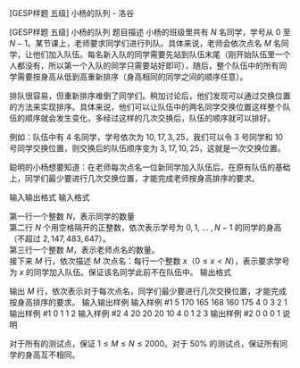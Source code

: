 



[GESP样题 五级] 小杨的队列 - 洛谷














[GESP样题 五级] 小杨的队列
题目描述
小杨的班级里共有 $N$ 名同学，学号从 $0$ 至 $N-1$。某节课上，老师要求同学们进行列队。具体来说，老师会依次点名 $M$ 名同学，让他们加入队伍。每名新入队的同学需要先站到队伍末尾（刚开始队伍里一个人都没有，所以第一个入队的同学只需要站好即可），随后，整个队伍中的所有同学需要按身高从低到高重新排序（身高相同的同学之间的顺序任意）。

排队很容易，但重新排序难倒了同学们。稍加讨论后，他们发现可以通过交换位置的方法来实现排序。具体来说，他们可以让队伍中的两名同学交换位置这样整个队伍的顺序就会发生变化，多经过这样的几次交换后，队伍的顺序就可以排好。

例如：队伍中有 $4$ 名同学，学号依次为 $10,17,3,25$，我们可以令 $3$ 号同学和 $10$ 号同学交换位置，则交换后的队伍顺序变为 $3,17,10,25$，这就是一次交换位置。

聪明的小杨想要知道：在老师每次点名一位新同学加入队伍后，在原有队伍的基础上，同学们最少要进行几次交换位置，才能完成老师按身高排序的要求。

输入输出格式
输入格式

第一行一个整数 $N$，表示同学的数量  
第二行 $N$ 个用空格隔开的正整数，依次表示学号为 $0,1,$ … $,N-1$ 的同学的身高（不超过 $2,147,483,647$）。  
第三行一个整数 $M$，表示老师点名的数量。  
接下来 $M$ 行，依次描述 $M$ 次点名：每行一个整数 $x$（$0 \le x<N$），表示要求学号为 $x$ 的同学加入队伍。保证该名同学此前不在队伍中。
输出格式


输出 $M$ 行，依次表示对于每次点名，同学们最少要进行几次交换位置，才能完成按身高排序的要求。
输入输出样例
输入样例 #1
5
170 165 168 160 175
4
0
3
2
1
输出样例 #1
0
1
1
2
输入样例 #2
4
20 20 20 10
4
0
1
2
3
输出样例 #2
0
0
0
1
说明

对于所有的测试点，保证 $1 \le M \le N \le 2000$。对于 $50\%$ 的测试点，保证所有同学的身高互不相同。






